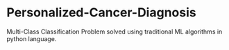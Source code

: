 # Personalized-Cancer-Diagnosis
Multi-Class Classification Problem solved using traditional ML algorithms in python language.
